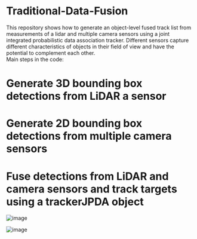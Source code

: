 # Traditional-Data-Fusion
This repository shows  how to generate an object-level fused track list from measurements of a lidar and multiple camera sensors using a joint integrated probabilistic data association tracker. 
Different sensors capture different characteristics of objects in their field of view and have the potential to complement each other. 
<br>
Main steps in  the code:
# Generate 3D bounding box detections from LiDAR a sensor 
# Generate 2D bounding box detections from multiple camera sensors
# Fuse detections from LiDAR and camera sensors and track targets using a trackerJPDA object


![image](https://github.com/Infraste03/Traditional-Data-Fusion/assets/84390854/f6ba63e0-adc3-44c8-b19d-919a77b21496)

![image](https://github.com/Infraste03/Traditional-Data-Fusion/assets/84390854/68b8b856-127e-4603-85fa-39f7292aa5cc)

